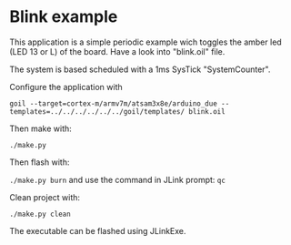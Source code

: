 # Blink example

This application is a simple periodic example wich toggles the amber led (LED 13 or L) of the board.
Have a look into "blink.oil" file.

The system is based scheduled with a 1ms SysTick "SystemCounter".

Configure the application with

``
goil --target=cortex-m/armv7m/atsam3x8e/arduino_due --templates=../../../../../../goil/templates/ blink.oil
``

Then make with:

``
./make.py
``

Then flash with:

``
./make.py burn
``
and use the command in JLink prompt:
``
qc
``

Clean project with:

``
./make.py clean
``

The executable can be flashed using JLinkExe.
